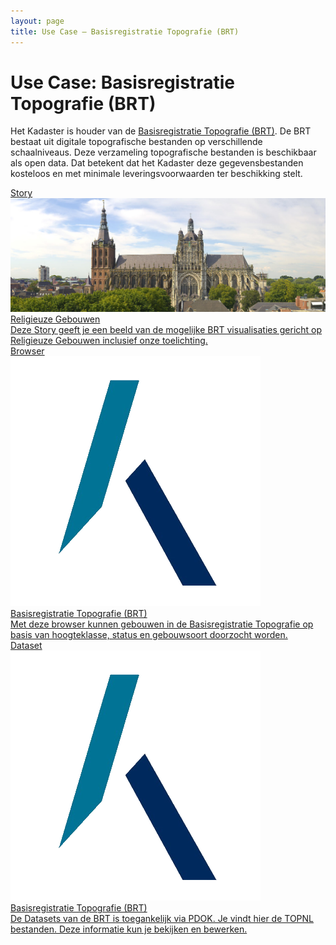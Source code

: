 ```yaml
---
layout: page
title: Use Case ― Basisregistratie Topografie (BRT)
---
```

# Use Case: Basisregistratie Topografie (BRT)

Het Kadaster is houder van de [Basisregistratie Topografie (BRT)](https://zakelijk.kadaster.nl/brt).  De BRT bestaat uit digitale topografische bestanden op verschillende schaalniveaus.  Deze verzameling topografische bestanden is beschikbaar als open data.  Dat betekent dat het Kadaster deze gegevensbestanden kosteloos en met minimale leveringsvoorwaarden ter beschikking stelt.

<div class="cards-wrapper">
  <a href="/stories/religieuze-gebouwen/">
    <div class="card">
      <div class="card-type">Story</div>
      <img class="card-image" src="/assets/images/sint-jan.jpg" alt="Sint-Janskathedraal">
      <div class="card-title">Religieuze Gebouwen</div>
      <div class="card-description">Deze Story geeft je een beeld van de mogelijke BRT visualisaties gericht op Religieuze Gebouwen inclusief onze toelichting.</div>
    </div>
  </a>
  <a href="/browsers/brt/">
    <div class="card">
      <div class="card-type">Browser</div>
      <img class="card-image" src="/assets/images/kadaster-logo.png" alt="Kadaster logo">
      <div class="card-title">Basisregistratie Topografie (BRT)</div>
      <div class="card-description">Met deze browser kunnen gebouwen in de Basisregistratie Topografie op basis van hoogteklasse, status en gebouwsoort doorzocht worden.</div>
    </div>
  </a>
  <a href="https://www.pdok.nl/introductie/-/article/basisregistratie-topografie-brt-topnl">
    <div class="card">
      <div class="card-type">Dataset</div>
      <img class="card-image" src="/assets/images/kadaster-logo.png" alt="Kadaster logo">
      <div class="card-title">Basisregistratie Topografie (BRT)</div>
      <div class="card-description">De Datasets van de BRT is toegankelijk via PDOK. Je vindt hier de TOPNL bestanden. Deze  informatie kun je bekijken en bewerken.</div>
    </div>
  </a>
</div>

